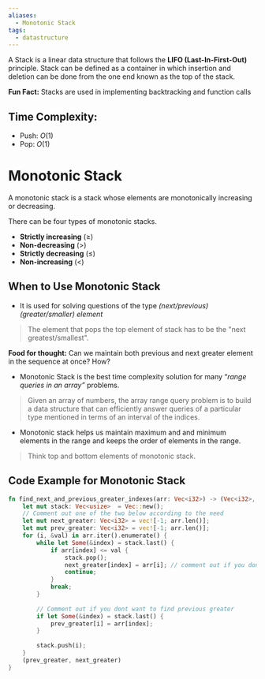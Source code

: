 ```yaml
---
aliases:
  - Monotonic Stack
tags:
  - datastructure
---
```


A Stack is a linear data structure that follows the **LIFO (Last-In-First-Out)** principle.
Stack can be defined as a container in which insertion and deletion can be done from the one end known as the top of the stack.

**Fun Fact:** Stacks are used in implementing backtracking and function calls

## Time Complexity:
* Push: $O(1)$
* Pop: $O(1)$

# Monotonic Stack

A monotonic stack is a stack whose elements are monotonically increasing or decreasing.

There can be four types of monotonic stacks.
* **Strictly increasing** $(\geq)$
* **Non-decreasing** $(>)$
* **Strictly decreasing** $(\leq)$
* **Non-increasing** $(<)$
## When to Use Monotonic Stack
* It is used for solving questions of the type *(next/previous) (greater/smaller) element*
> The element that pops the top element of stack has to be the "next greatest/smallest".

**Food for thought:** Can we maintain both previous and next greater element in the sequence at once? How?

* Monotonic Stack is the best time complexity solution for many “_range queries in an array”_ problems.
> Given an array of numbers, the array range query problem is to build a data structure that can efficiently answer queries of a particular type mentioned in terms of an interval of the indices.

* Monotonic stack helps us maintain maximum and and minimum elements in the range and keeps the order of elements in the range. 
> Think top and bottom elements of monotonic stack.


## Code Example for Monotonic Stack
```rust
fn find_next_and_previous_greater_indexes(arr: Vec<i32>) -> (Vec<i32>, Vec<i32>) {
    let mut stack: Vec<usize>  = Vec::new();
    // Comment out one of the two below according to the need
    let mut next_greater: Vec<i32> = vec![-1; arr.len()];
    let mut prev_greater: Vec<i32> = vec![-1; arr.len()];
    for (i, &val) in arr.iter().enumerate() {
        while let Some(&index) = stack.last() {
            if arr[index] <= val {
                stack.pop();
                next_greater[index] = arr[i]; // comment out if you dont want to find next greater.
                continue;
            }
            break;
        }
        
        // Comment out if you dont want to find previous greater
        if let Some(&index) = stack.last() {
            prev_greater[i] = arr[index];
        }
        
        stack.push(i);
    }
    (prev_greater, next_greater)
}
```